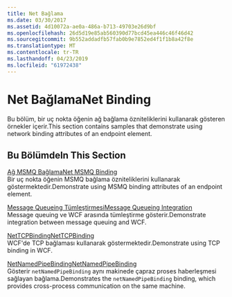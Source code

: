 ```yaml
---
title: Net Bağlama
ms.date: 03/30/2017
ms.assetid: 4d10072a-ae0a-486a-b713-49703e26d9bf
ms.openlocfilehash: 26d5d19e85ab560390d77bcd45ea446c46f46d42
ms.sourcegitcommit: 9b552addadfb57fab0b9e7852ed4f1f1b8a42f8e
ms.translationtype: MT
ms.contentlocale: tr-TR
ms.lasthandoff: 04/23/2019
ms.locfileid: "61972438"
---
```

# <a name="net-binding"></a><span data-ttu-id="4a492-102">Net Bağlama</span><span class="sxs-lookup"><span data-stu-id="4a492-102">Net Binding</span></span>
<span data-ttu-id="4a492-103">Bu bölüm, bir uç nokta öğenin ağ bağlama özniteliklerini kullanarak gösteren örnekler içerir.</span><span class="sxs-lookup"><span data-stu-id="4a492-103">This section contains samples that demonstrate using network binding attributes of an endpoint element.</span></span>  
  
## <a name="in-this-section"></a><span data-ttu-id="4a492-104">Bu Bölümde</span><span class="sxs-lookup"><span data-stu-id="4a492-104">In This Section</span></span>  
 [<span data-ttu-id="4a492-105">Ağ MSMQ Bağlama</span><span class="sxs-lookup"><span data-stu-id="4a492-105">Net MSMQ Binding</span></span>](../../../../docs/framework/wcf/samples/net-msmq-binding.md)  
 <span data-ttu-id="4a492-106">Bir uç nokta öğenin MSMQ bağlama özniteliklerini kullanarak göstermektedir.</span><span class="sxs-lookup"><span data-stu-id="4a492-106">Demonstrate using MSMQ binding attributes of an endpoint element.</span></span>  
  
 [<span data-ttu-id="4a492-107">Message Queueing Tümleştirmesi</span><span class="sxs-lookup"><span data-stu-id="4a492-107">Message Queueing Integration</span></span>](../../../../docs/framework/wcf/samples/message-queueing-integration.md)  
 <span data-ttu-id="4a492-108">Message queuing ve WCF arasında tümleştirme gösterir.</span><span class="sxs-lookup"><span data-stu-id="4a492-108">Demonstrate integration between message queuing and WCF.</span></span>  
  
 [<span data-ttu-id="4a492-109">NetTCPBinding</span><span class="sxs-lookup"><span data-stu-id="4a492-109">NetTCPBinding</span></span>](../../../../docs/framework/wcf/samples/nettcpbinding.md)  
 <span data-ttu-id="4a492-110">WCF'de TCP bağlaması kullanarak göstermektedir.</span><span class="sxs-lookup"><span data-stu-id="4a492-110">Demonstrate using TCP binding in WCF.</span></span>  
  
 [<span data-ttu-id="4a492-111">NetNamedPipeBinding</span><span class="sxs-lookup"><span data-stu-id="4a492-111">NetNamedPipeBinding</span></span>](../../../../docs/framework/wcf/samples/netnamedpipebinding.md)  
 <span data-ttu-id="4a492-112">Gösterir `netNamedPipeBinding` aynı makinede çapraz proses haberleşmesi sağlayan bağlama.</span><span class="sxs-lookup"><span data-stu-id="4a492-112">Demonstrates the `netNamedPipeBinding` binding, which provides cross-process communication on the same machine.</span></span>

